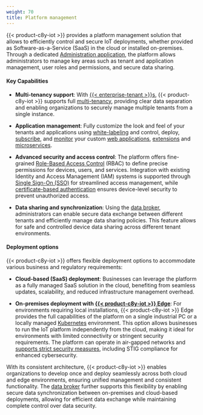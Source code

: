 ```yaml
---
weight: 70
title: Platform management
---
```


{{< product-c8y-iot >}} provides a platform management solution that allows to efficiently control and secure IoT deployments, whether provided as Software-as-a-Service (SaaS) in the cloud or installed on-premises. Through a dedicated [Administration application](/standard-tenant/standard-tenant-introduction/), the platform allows administrators to manage key areas such as tenant and application management, user roles and permissions, and secure data sharing.

#### Key Capabilities
- **Multi-tenancy support**: With [{{< enterprise-tenant >}}s](/enterprise-tenant/enterprise-tenant-introduction/), {{< product-c8y-iot >}} supports full [multi-tenancy](/concepts/tenant-hierarchy/), providing clear data separation and enabling organizations to securely manage multiple tenants from a single instance.

- **Application management**: Fully customize the look and feel of your tenants and applications using [white-labeling](/enterprise-tenant/customization/#branding) and control, deploy, [subscribe](/enterprise-tenant/managing-tenants/#subscribing-applications), and [monitor](/standard-tenant/ecosystem/#monitoring-microservices) your custom [web applications](/standard-tenant/ecosystem/#managing-applications), [extensions](/standard-tenant/ecosystem/#extensions) and [microservices](/standard-tenant/ecosystem/#managing-microservices).

- **Advanced security and access control**: The platform offers fine-grained [Role-Based Access Control](/standard-tenant/managing-permissions/) (RBAC) to define precise permissions for devices, users, and services. Integration with existing Identity and Access Management (IAM) systems is supported through [Single Sign-On (SSO)](/authentication/sso/) for streamlined access management, while [certificate-based authentication](/device-integration/device-certificates/) ensures device-level security to prevent unauthorized access.

- **Data sharing and synchronization**: Using the [data broker](/data-broker/data-broker-application/), administrators can enable secure data exchange between different tenants and efficiently manage data sharing policies. This feature allows for safe and controlled device data sharing across different tenant environments.


#### Deployment options
{{< product-c8y-iot >}} offers flexible deployment options to accommodate various business and regulatory requirements:

- **Cloud-based (SaaS) deployment**: Businesses can leverage the platform as a fully managed SaaS solution in the cloud, benefiting from seamless updates, scalability, and reduced infrastructure management overhead.

- **On-premises deployment with [{{< product-c8y-iot >}} Edge](/edge/edge-introduction/)**: For environments requiring local installations, {{< product-c8y-iot >}} Edge provides the full capabilities of the platform on a single industrial PC or a locally managed [Kubernetes](/edge-kubernetes/k8-edge-introduction/) environment. This option allows businesses to run the IoT platform independently from the cloud, making it ideal for environments with limited connectivity or stringent security requirements. The platform can operate in air-gapped networks and [supports strict security measures](/edge/edge-configuration/#configuring-security), including STIG compliance for enhanced cybersecurity.

With its consistent architecture, {{< product-c8y-iot >}} enables organizations to develop once and deploy seamlessly across both cloud and edge environments, ensuring unified management and consistent functionality. The [data broker](/data-broker/data-broker-application/) further supports this flexibility by enabling secure data synchronization between on-premises and cloud-based deployments, allowing for efficient data exchange while maintaining complete control over data security.
